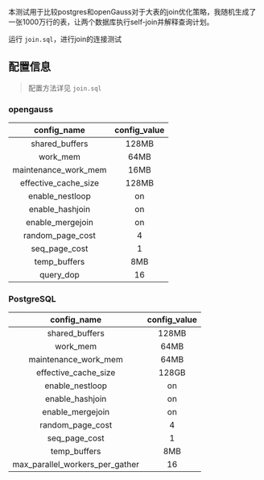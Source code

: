 本测试用于比较postgres和openGauss对于大表的join优化策略，我随机生成了一张1000万行的表，让两个数据库执行self-join并解释查询计划。

运行 `join.sql`，进行join的连接测试

## 配置信息

> 配置方法详见 `join.sql`

### opengauss

|     config_name      | config_value |
| :------------------: | :----------: |
|    shared_buffers    |    128MB     |
|       work_mem       |     64MB     |
| maintenance_work_mem |     16MB     |
| effective_cache_size |    128MB     |
|   enable_nestloop    |      on      |
|   enable_hashjoin    |      on      |
|   enable_mergejoin   |      on      |
|   random_page_cost   |      4       |
|    seq_page_cost     |      1       |
|     temp_buffers     |     8MB      |
|      query_dop       |      16      |



### PostgreSQL

|           config_name           | config_value |
| :-----------------------------: | :----------: |
|         shared_buffers          |    128MB     |
|            work_mem             |     64MB     |
|      maintenance_work_mem       |     64MB     |
|      effective_cache_size       |    128GB     |
|         enable_nestloop         |      on      |
|         enable_hashjoin         |      on      |
|        enable_mergejoin         |      on      |
|        random_page_cost         |      4       |
|          seq_page_cost          |      1       |
|          temp_buffers           |     8MB      |
| max_parallel_workers_per_gather |      16      |
